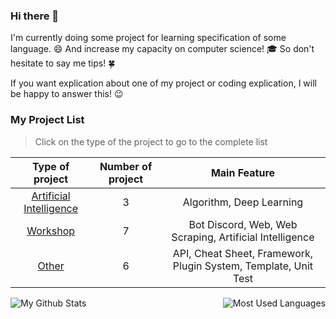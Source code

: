 ### Hi there 👋

I'm currently doing some project for learning specification of some language. :smile:
And increase my capacity on computer science! :mortar_board:
So don't hesitate to say me tips! :four_leaf_clover:

If you want explication about one of my project or coding explication, I will be happy to answer this! :wink:
<!--
**nathan-hoche/nathan-hoche** is a ✨ _special_ ✨ repository because its `README.md` (this file) appears on your GitHub profile.

Here are some ideas to get you started:

- 🔭 I’m currently working on ...
- 🌱 I’m currently learning ...
- 👯 I’m looking to collaborate on ...
- 🤔 I’m looking for help with ...
- 💬 Ask me about ...
- 📫 How to reach me: ...
- 😄 Pronouns: ...
- ⚡ Fun fact: ...
-->
### My Project List
> Click  on the type of the project to go to the complete list

| Type of project | Number of project | Main Feature |
| :---: | :---: | :---: |
| [Artificial Intelligence](https://github.com/nathan-hoche/nathan-hoche/blob/main/Project/IA/README.md) | 3 | Algorithm, Deep Learning |
| [Workshop](https://github.com/nathan-hoche/nathan-hoche/blob/main/Project/Workshop/README.md) | 7 | Bot Discord, Web, Web Scraping, Artificial Intelligence |
| [Other](https://github.com/nathan-hoche/nathan-hoche/blob/main/Project/Other/README.md) | 6 | API, Cheat Sheet, Framework, Plugin System, Template, Unit Test |

<img align="left" alt="My Github Stats" src="https://github-readme-stats.vercel.app/api?username=nathan-hoche&show_icons=true&hide_border=true&show_owner=false&include_all_commits=true" />

<img align="right" alt="Most Used Languages" src="https://github-readme-stats.vercel.app/api/top-langs/?username=nathan-hoche&layout=default&hide_border=true">

